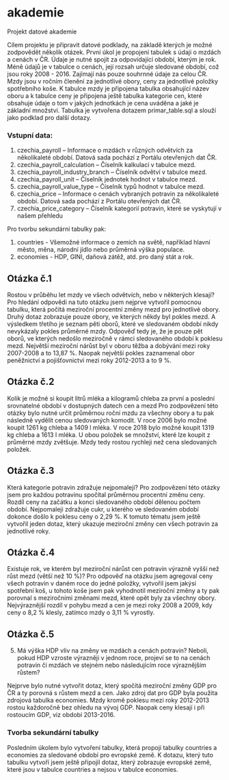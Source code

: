 # akademie
Projekt datové akademie

Cílem projektu je připravit datové podklady, na základě kterých je možné zodpovědět několik otázek.
První úkol je propojení tabulek s údaji o mzdách a cenách v ČR.
Údaje je nutné spojit za odpovídající období, kterým je rok. Méně údajů je v tabulce o cenách, její rozsah určuje sledované období, což jsou roky 
2008 - 2016.
Zajímají nás pouze souhrnné údaje za celou ČR.
Mzdy jsou v ročním členění za jednotlivé obory, ceny za jednotlivé položky spotřebního koše.
K tabulce mzdy je připojena tabulka obsahující název oboru a k tabulce ceny je připojena ještě tabulka
kategorie cen, které obsahuje údaje o tom v jakých jednotkách je cena uváděna a jaké je základní množství.
Tabulka je vytvořena dotazem primar_table.sql a slouží jako podklad pro další dotazy.
### Vstupní data:
1.	czechia_payroll – Informace o mzdách v různých odvětvích za několikaleté období. Datová sada pochází z Portálu otevřených dat ČR.
2.	czechia_payroll_calculation – Číselník kalkulací v tabulce mezd.
3.	czechia_payroll_industry_branch – Číselník odvětví v tabulce mezd.
4.	czechia_payroll_unit – Číselník jednotek hodnot v tabulce mezd.
5.	czechia_payroll_value_type – Číselník typů hodnot v tabulce mezd.
6.	czechia_price – Informace o cenách vybraných potravin za několikaleté období. Datová sada pochází z Portálu otevřených dat ČR.
7.	czechia_price_category – Číselník kategorií potravin, které se vyskytují v našem přehledu

Pro tvorbu sekundární tabulky pak:
1.	countries - Všemožné informace o zemích na světě, například hlavní město, měna, národní jídlo nebo průměrná výška populace.
2.	economies - HDP, GINI, daňová zátěž, atd. pro daný stát a rok.


## Otázka č.1
Rostou v průběhu let mzdy ve všech odvětvích, nebo v některých klesají?
Pro hledání odpovědi na tuto otázku jsem nejprve vytvořil pomocnou tabulku, která
počítá meziroční procentní změny mezd pro jednotlivé obory.
Druhý dotaz zobrazuje pouze obory, ve kterých někdy byl pokles mezd.
A výsledkem třetího je seznam pěti oborů, které ve sledovaném období nikdy nevykázaly pokles průměrné mzdy.
Odpověď tedy je, že je pouze pět oborů, ve kterých nedošlo meziročně v rámci sledovaného období k poklesu mezd.
Největší meziroční nárůst byl v oboru těžba a dobývání mezi roky 2007-2008 a to 13,87 %.
Naopak největší pokles zaznamenal obor peněžnictví a pojišťovnictví mezi roky 2012-2013 a to 9 %.

## Otázka č.2
Kolik je možné si koupit litrů mléka a kilogramů chleba za první a poslední srovnatelné období v dostupných datech cen a mezd
Pro zodpovězení této otázky bylo nutné určit průměrnou roční mzdu za všechny obory a tu pak následně vydělit 
cenou sledovaných komodit.
V roce 2006 bylo možné koupit 1261 kg chleba a 1409 l mléka.
V roce 2018 bylo možné koupit 1319 kg chleba a 1613 l mléka.
U obou položek se množství, které lze koupit z průměrné mzdy zvětšuje. Mzdy tedy rostou rychleji než cena sledovaných položek.

## Otázka č.3
Která kategorie potravin zdražuje nejpomaleji?
Pro zodpovězení této otázky jsem pro každou potravinu spočítal průměrnou procentní změnu ceny.
Rozdíl ceny na začátku a konci sledovaného období dělenou počtem období.
Nejpomaleji zdražuje cukr, u kterého ve sledovaném období dokonce došlo k poklesu ceny o 2,29 %.
K tomuto tématu jsem ještě vytvořil jeden dotaz, který ukazuje meziroční změny cen všech potravin za jednotlivé roky.

## Otázka č.4
Existuje rok, ve kterém byl meziroční nárůst cen potravin výrazně vyšší než růst mezd (větší než 10 %)?
Pro odpověď na otázku jsem agregoval ceny všech potravin v daném roce do jedné položky, vytvořil jsem jakýsi spotřební koš,
u tohoto koše jsem pak vyhodnotil meziroční změny a ty pak porovnal s meziročními změnami mezd, které opět byly za všechny obory.
Nejvýraznější rozdíl v pohybu mezd a cen je mezi roky 2008 a 2009, kdy ceny o 8,2 % klesly, zatímco mzdy o 3,11 % vyrostly.

## Otázka č.5
5.	Má výška HDP vliv na změny ve mzdách a cenách potravin? Neboli, pokud HDP vzroste výrazněji v jednom roce,
projeví se to na cenách potravin či mzdách ve stejném nebo následujícím roce výraznějším růstem?

Nejprve bylo nutné vytvořit dotaz, který spočítá meziroční změny GDP pro ČR a ty porovná s růstem mezd a cen.
Jako zdroj dat pro GDP byla použita zdrojová tabulka economies.
Mzdy kromě poklesu mezi roky 2012-2013 rostou každoročně bez ohledu na vývoj GDP.
Naopak ceny klesají i při rostoucím GDP, viz období 2013-2016.

### Tvorba sekundární tabulky
Posledním úkolem bylo vytvoření tabulky, která propojí tabulky countries a economies za sledované období pro 
evropské země. K dotazu, který tuto tabulku vytvoří jsem ještě připojil dotaz, který zobrazuje evropské země, které jsou v tabulce countries a nejsou v tabulce economies.


